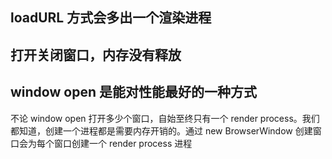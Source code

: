 ## loadURL 方式会多出一个渲染进程

## 打开关闭窗口，内存没有释放

## window open 是能对性能最好的一种方式

不论 window open 打开多少个窗口，自始至终只有一个 render process。我们都知道，创建一个进程都是需要内存开销的。通过 new BrowserWindow 创建窗口会为每个窗口创建一个 render process 进程
